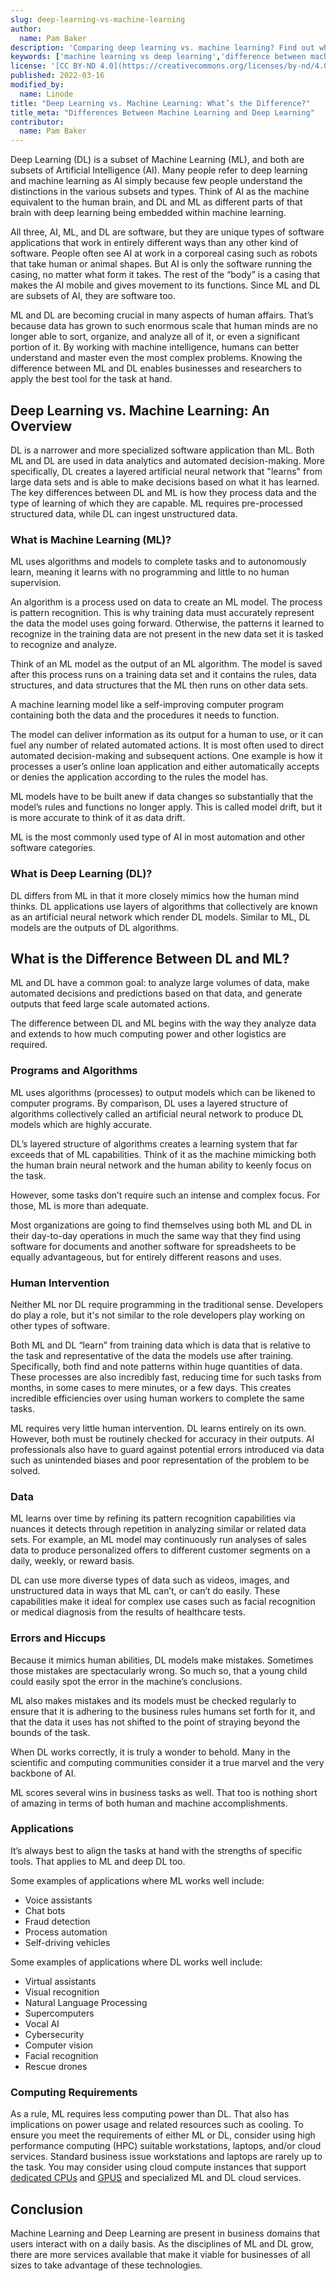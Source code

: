 ```yaml
---
slug: deep-learning-vs-machine-learning
author:
  name: Pam Baker
description: 'Comparing deep learning vs. machine learning? Find out what each term means, their primary differences, and applications for the learning types.'
keywords: ['machine learning vs deep learning','difference between machine learning and deep learning','deep learning and machine learning']
license: '[CC BY-ND 4.0](https://creativecommons.org/licenses/by-nd/4.0)'
published: 2022-03-16
modified_by:
  name: Linode
title: "Deep Learning vs. Machine Learning: What’s the Difference?"
title_meta: "Differences Between Machine Learning and Deep Learning"
contributor:
  name: Pam Baker
---
```


Deep Learning (DL) is a subset of Machine Learning (ML), and both are subsets of Artificial Intelligence (AI). Many people refer to deep learning and machine learning as AI simply because few people understand the distinctions in the various subsets and types. Think of AI as the machine equivalent to the human brain, and DL and ML as different parts of that brain with deep learning being embedded within machine learning.

All three, AI, ML, and DL are software, but they are unique types of software applications that work in entirely different ways than any other kind of software. People often see AI at work in a corporeal casing such as robots that take human or animal shapes. But AI is only the software running the casing, no matter what form it takes. The rest of the “body” is a casing that makes the AI mobile and gives movement to its functions. Since ML and DL are subsets of AI, they are software too.

ML and DL are becoming crucial in many aspects of human affairs. That’s because data has grown to such enormous scale that human minds are no longer able to sort, organize, and analyze all of it, or even a significant portion of it. By working with machine intelligence, humans can better understand and master even the most complex problems. Knowing the difference between ML and DL enables businesses and researchers to apply the best tool for the task at hand.

## Deep Learning vs. Machine Learning: An Overview

DL is a narrower and more specialized software application than ML. Both ML and DL are used in data analytics and automated decision-making. More specifically, DL creates a layered artificial neural network that "learns" from large data sets and is able to make decisions based on what it has learned. The key differences between DL and ML is how they process data and the type of learning of which they are capable. ML requires pre-processed structured data, while DL can ingest unstructured data.

### What is Machine Learning (ML)?

ML uses algorithms and models to complete tasks and to autonomously learn, meaning it learns with no programming and little to no human supervision.

An algorithm is a process used on data to create an ML model. The process is pattern recognition. This is why training data must accurately represent the data the model uses going forward. Otherwise, the patterns it learned to recognize in the training data are not present in the new data set it is tasked to recognize and analyze.

Think of an ML model as the output of an ML algorithm. The model is saved after this process runs on a training data set and it contains the rules, data structures, and data structures that the ML then runs on other data sets.

A machine learning model like a self-improving computer program containing both the data and the procedures it needs to function.

The model can deliver information as its output for a human to use, or it can fuel any number of related automated actions. It is most often used to direct automated decision-making and subsequent actions. One example is how it processes a user’s online loan application and either automatically accepts or denies the application according to the rules the model has.

ML models have to be built anew if data changes so substantially that the model’s rules and functions no longer apply. This is called model drift, but it is more accurate to think of it as data drift.

ML is the most commonly used type of AI in most automation and other software categories.

### What is Deep Learning (DL)?

DL differs from ML in that it more closely mimics how the human mind thinks. DL applications use layers of algorithms that collectively are known as an artificial neural network which render DL models.  Similar to ML, DL models are the outputs of DL algorithms.

## What is the Difference Between DL and ML?

ML and DL have a common goal: to analyze large volumes of data, make automated decisions and predictions based on that data, and generate outputs that feed large scale automated actions.

The difference between DL and ML begins with the way they analyze data and extends to how much computing power and other logistics are required.

### Programs and Algorithms

ML uses algorithms (processes) to output models which can be likened to computer programs. By comparison, DL uses a layered structure of algorithms collectively called an artificial neural network to produce DL models which are highly accurate.

DL’s layered structure of algorithms creates a learning system that far exceeds that of ML capabilities. Think of it as the machine mimicking both the human brain neural network and the human ability to keenly focus on the task.

However, some tasks don’t require such an intense and complex focus. For those, ML is more than adequate.

Most organizations are going to find themselves using both ML and DL in their day-to-day operations in much the same way that they find using software for documents and another software for spreadsheets to be equally advantageous, but for entirely different reasons and uses.

### Human Intervention

Neither ML nor DL require programming in the traditional sense. Developers do play a role, but it's not similar to the role developers play working on other types of software.

Both ML and DL “learn” from training data which is data that is relative to the task and representative of the data the models use after training. Specifically, both find and note patterns within huge quantities of data. These processes are also incredibly fast, reducing time for such tasks from months, in some cases to mere minutes, or a few days. This creates incredible efficiencies over using human workers to complete the same tasks.

ML requires very little human intervention. DL learns entirely on its own. However, both must be routinely checked for accuracy in their outputs. AI professionals also have to guard against potential errors introduced via data such as unintended biases and poor representation of the problem to be solved.

### Data

ML learns over time by refining its pattern recognition capabilities via nuances it detects through repetition in analyzing similar or related data sets. For example, an ML model may continuously run analyses of sales data to produce personalized offers to different customer segments on a daily, weekly, or reward basis.

DL can use more diverse types of data such as videos, images, and unstructured data in ways that ML can’t, or can’t do easily. These capabilities make it ideal for complex use cases such as facial recognition or medical diagnosis from the results of healthcare tests.

### Errors and Hiccups

Because it mimics human abilities, DL models make mistakes. Sometimes those mistakes are spectacularly wrong. So much so, that a young child could easily spot the error in the machine’s conclusions.

ML also makes mistakes and its models must be checked regularly to ensure that it is adhering to the business rules humans set forth for it, and that the data it uses has not shifted to the point of straying beyond the bounds of the task.

When DL works correctly, it is truly a wonder to behold. Many in the scientific and computing communities consider it a true marvel and the very backbone of AI.

ML scores several wins in business tasks as well. That too is nothing short of amazing in terms of both human and machine accomplishments.

### Applications

It’s always best to align the tasks at hand with the strengths of specific tools. That applies to ML and deep DL too.

Some examples of applications where ML works well include:

- Voice assistants
- Chat bots
- Fraud detection
- Process automation
- Self-driving vehicles

Some examples of applications where DL works well include:

- Virtual assistants
- Visual recognition
- Natural Language Processing
- Supercomputers
- Vocal AI
- Cybersecurity
- Computer vision
- Facial recognition
- Rescue drones

### Computing Requirements

As a rule, ML requires less computing power than DL. That also has implications on power usage and related resources such as cooling. To ensure you meet the requirements of either ML or DL, consider using high performance computing (HPC) suitable workstations, laptops, and/or cloud services. Standard business issue workstations and laptops are rarely up to the task. You may consider using cloud compute instances that support [dedicated CPUs](https://www.linode.com/products/dedicated-cpu/) and [GPUS](https://www.linode.com/products/gpu/) and specialized ML and DL cloud services.

## Conclusion

Machine Learning and Deep Learning are present in business domains that users interact with on a daily basis. As the disciplines of ML and DL grow, there are more services available that make it viable for businesses of all sizes to take advantage of these technologies.
